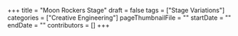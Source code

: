 +++
title = "Moon Rockers Stage"
draft = false
tags = ["Stage Variations"]
categories = ["Creative Engineering"]
pageThumbnailFile = ""
startDate = ""
endDate = ""
contributors = []
+++
